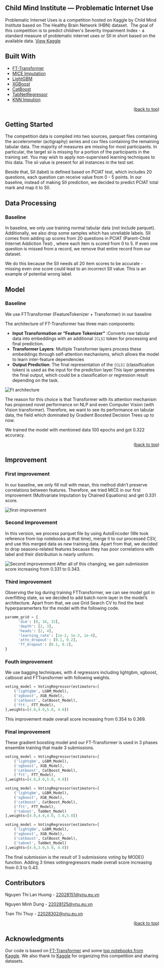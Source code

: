 

<h2>Child Mind Institute — Problematic Internet Use</h2>

  <p >
    Problematic Internet Uses is a competition hosted on Kaggle by Child Mind Institute based on The Healthy Brain Network (HBN) dataset.  The goal of this competition is to predict  children's Severity Impairment Index - a standard measure of problematic internet uses or SII in short based on the available data. 
    <a href="https://www.kaggle.com/competitions/child-mind-institute-problematic-internet-use/overview">View Kaggle</a>
  </p>
</div>

<!-- BUILT WITH -->
## Built With

* [FT-Transformer]
* [MICE Imputation]
* [LightGBM]
* [XGBoost]
* [CatBoost]
* [TabNetRegressor]
* [KNN Impution]
<p align="right">(<a href="#readme-top">back to top</a>)</p>



<!-- GETTING STARTED -->
## Getting Started

The competition data is compiled into two sources, parquet files containing the accelerometer (actigraphy) series and csv files containing the remaining tabular data. The majority of measures are missing for most participants. In particular, the target sii is missing for a portion of the participants in the training set. You may wish to apply non-supervised learning techniques to this data. The sii value is present for all instances in the test set.

Beside that, SII (label) is defined based on PCIAT test, which includes 20 questions, each question can receive value from 0 - 5 points. In our baseline, instead of making SII prediction, we decided to predict PCIAT total mark and map it to SII. 
<!-- DATA PROCESSING -->
## Data Processing

### Baseline
In baseline, we only use training normal tabular data (not include parquet). Additionally, we also drop some samples which has unreliable labels. SII comes from adding up scores from 20 questions in  PCIAT (Parent-Child Internet Addiction Test) , where each item is scored from 0 to 5. If even one question is missed from a record, we remove that entire record from our dataset. 

We do this because the SII needs all 20 item scores to be accurate - missing even one score could lead to an incorrect SII value. This is an example of potential wrong label.

<!-- MODEL -->
## Model

### Baseline
We use FTTransformer (FeatureTokenizer + Transformer) in our baseline

The architecture of FT-Transformer has three main components:

- **Input Transformation or “Feature Tokenizer”** :Converts raw tabular data into embeddings with an additional `[CLS]` token for processing and final prediction.
- **Transformer Layers**: Multiple Transformer layers process these embeddings through self-attention mechanisms, which allows the model to learn inter-feature dependencies
- **Output Prediction**: The final representation of the `[CLS]` (classification token) is used as the input for the prediction layer.This layer generates the final output, which could be a classification or regression result depending on the task.

![Ft architecture][ft-architecture]

 The reason for this choice is that Transformer with its attention mechanism has proposed novel performance on NLP and even Computer Vision (with Vision transformer). Therefore, we want to see its performance on tabular data, the field which dominated by  Gradient Boosted Decision Trees up to now.

 We trained the model with mentioned data 100 epochs and got 0.322 accuracy.
 
<p align="right">(<a href="#readme-top">back to top</a>)</p>

<!-- IMPROVEMENT -->
## Improvement
### First improvement

In our baseline, we only fill null with mean, this method didn’t preserve correlations between features. Therefore, we tried MICE in our first improvement (Multivariate Imputation by Chained Equations) and get 0.331 score.

![first-improvement]

### Second Improvement

In this version, we process parquet file by using AutoEncoder (We took reference from top notebooks at that time), merge it to our processed CSV,  and use this merged data as new training data. Apart from that, we decided to drop seasons-related features because they has poor correlations with label and their distribution is nearly uniform.

![Second improvenment][second-improvement]
After all of this changing, we gain submission score increasing from 0.331 to 0.343. 

### Third improvement

Observing the log during training FTTransformer, we can see model got in overfitting state, so we decided to add batch norm layer in the model’s architecture. Apart from that, we use Grid Search CV to find the best hyperparamerters for the model with the following code. 
```python
paramm_grid = {
      'dim': [8, 16, 32],
      'depth': [2, 3],
      'heads': [2, 4],
      'learning_rate': [1e-2, 1e-3, 1e-4],
      'attn_dropout': [0.1, 0.2],
      'ff_dropout': [0.1, 0.2],
}
```

### Fouth improvement
We use bagging techniques, with 4 regressors including lightgbm, xgboost, catboost and FTTransformer with following weights. 
```python
voting_model = VotingRegressor(estimators=[
    ('lightgbm', LGBM_Model),
    ('xgboost', XGB_Model),
    ('catboost', CatBoost_Model),
    ('ftt', FTT_Model),
],weights=[4.0,4.0,5.0, 4.0])
```
This improvement made overall score increasing from 0.354 to 0.369.

### Final improvement

These gradient boosting model and our FT-Transformer is used in 3 phases ensemble training that made 3 submissions.
```python
voting_model = VotingRegressor(estimators=[
    ('lightgbm', LGBM_Model),
    ('xgboost', XGB_Model),
    ('catboost', CatBoost_Model),
    ('ftt', FTT_Model),
],weights=[4.0,4.0,5.0, 4.0])
```

```python
voting_model = VotingRegressor(estimators=[
    ('lightgbm', LGBM_Model),
    ('xgboost', XGB_Model),
    ('catboost', CatBoost_Model),
    ('ftt', FTT_Model),
    ('tabnet', TabNet_Model)
],weights=[4.0,4.0,4.0, 3.0,5.0])
```

```python
voting_model = VotingRegressor(estimators=[
    ('lightgbm', LGBM_Model),
    ('xgboost', XGB_Model),
    ('catboost', CatBoost_Model),
    ('tabnet', TabNet_Model)
],weights=[4.0,3.0,5.0, 4.0])
```

The final submission is the result of 3 submissions voting by MODE() function. Adding 3 times votingregressors made overall score increasing from 0.3 to 0.43.


<!-- CONTRIBUTORS -->
## Contributors

Nguyen Thi Lan Huong - 22028151@vnu.eu.vn

Nguyen Minh Dung - 22028125@vnu.eu.vn

Tran Thi Thuy - 22028302@vnu.eu.vn

<p align="right">(<a href="#readme-top">back to top</a>)</p>



<!-- ACKNOWLEDGMENTS -->
## Acknowledgments

Our code is based on [FT-Transformer] and some [top notebooks from Kaggle]. We also thank to [Kaggle] for organizing this competition and sharing datasets.




<!-- MARKDOWN LINKS & IMAGES -->
<!-- https://www.markdownguide.org/basic-syntax/#reference-style-links -->
[FT-Transformer]: https://arxiv.org/pdf/2106.11959
[MICE Imputation]: https://jeffgill.org/wp-content/uploads/2021/04/mice_multivariate_imputation_by_chained_equations.pdf
[LightGBM]: https://proceedings.neurips.cc/paper/6907-lightgbm-a-highly-efficient-gradient-boosting-decision-tree.pdf
[XGBoost]: https://arxiv.org/abs/1603.02754
[CatBoost]: https://arxiv.org/abs/1706.09516
[TabNetRegressor]: https://github.com/dreamquark-ai/tabnet
[KNN Impution]: https://www.researchgate.net/publication/220981745_A_Study_of_K-Nearest_Neighbour_as_an_Imputation_Method
[ft-architecture]: https://github.com/TranThuy28/INT3405E-55--GROUP-5/blob/main/images/fttransformer.png
[first-improvement]: https://github.com/TranThuy28/INT3405E-55--GROUP-5/blob/main/images/firstimprovement.png
[second-improvement]: https://github.com/TranThuy28/INT3405E-55--GROUP-5/blob/main/images/secondimprovement.png
[top notebooks from Kaggle]: https://www.kaggle.com/code/kleedg/cmi-piu-lee-dong-gi#16.-Submission3
[Kaggle]: https://www.kaggle.com/
